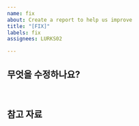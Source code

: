 ```yaml
---
name: fix
about: Create a report to help us improve
title: "[FIX]"
labels: fix
assignees: LURKS02

---
```


## 무엇을 수정하나요?
> 

<br>

## 참고 자료

<br>
